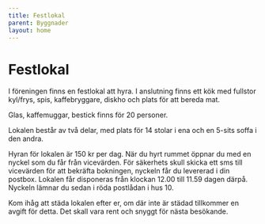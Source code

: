 ```yaml
---
title: Festlokal
parent: Byggnader
layout: home
---
```


# Festlokal

I föreningen finns en festlokal att hyra. I anslutning finns ett kök med fullstor kyl/frys, spis, kaffebryggare, diskho och plats för att bereda mat.

Glas, kaffemuggar, bestick finns för 20 personer.

Lokalen består av två delar, med plats för 14 stolar i ena och en 5-sits soffa i den andra.

Hyran för lokalen är 150 kr per dag. När du hyrt rummet öppnar du med en nyckel som du får från vicevärden. För säkerhets skull skicka ett sms till vicevärden för att bekräfta bokningen, nyckeln får du levererad i din postbox. Lokalen får disponeras från klockan 12.00 till 11.59 dagen därpå. Nyckeln lämnar du sedan i röda postlådan i hus 10.

Kom ihåg att städa lokalen efter er, om där inte är städad tillkommer en avgift för detta. Det skall vara rent och snyggt för nästa besökande.